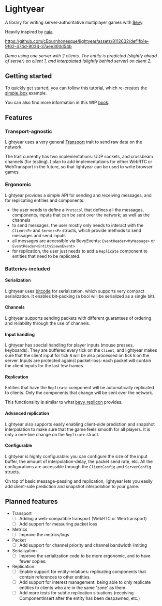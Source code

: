 # Lightyear

A library for writing server-authoritative multiplayer games with [Bevy](https://bevyengine.org/).

Heavily inspired by [naia](https://github.com/naia-lib/naia).

https://github.com/cBournhonesque/lightyear/assets/8112632/def1fb1e-9f62-474d-8034-37aee300d54b

*Demo using one server with 2 clients. The entity is predicted (slightly ahead of server) on client 1, and interpolated (slightly behind server) on client 2.*

## Getting started

To quickly get started, you can follow this [tutorial](https://cbournhonesque.github.io/lightyear/book/tutorial/title.html), which re-creates the [simple_box](https://github.com/cBournhonesque/lightyear/tree/main/examples/simple_box) example.

You can also find more information in this WIP [book](https://cbournhonesque.github.io/lightyear/book/).

## Features

### Transport-agnostic

Lightyear uses a very general [Transport](https://github.com/cBournhonesque/lightyear/blob/main/lightyear/src/transport/mod.rs) trait to send raw data on the network.

The trait currently has two implementations: UDP sockets, and crossbeam channels (for testing).
I plan to add implementations for either WebRTC or WebTransport in the future, so that lightyear can be used to write browser games.

### Ergonomic

Lightyear provides a simple API for sending and receiving messages, and for replicating entities and components:
- the user needs to define a `Protocol` that defines all the messages, components, inputs that can be sent over the network; as well as the channels
- to send messages, the user mostly only needs to interact with the `Client<P>` and `Server<P>` structs, which provide methods to send messages and send inputs
- all messages are accessible via BevyEvents: `EventReader<MyMessage>` or `EventReader<EntitySpawnEvent>`
- for replication, the user just needs to add a `Replicate` component to entities that need to be replicated.

### Batteries-included

#### Serialization
Lightyear uses [bitcode](https://github.com/SoftbearStudios/bitcode/tree/main) for serialization, which supports very compact serialization.
It enables bit-packing (a bool will be serialized as a single bit).

#### Channels
Lightyear supports sending packets with different guarantees of ordering and reliability through the use of channels.

#### Input handling
Lightyear has special handling for player inputs (mouse presses, keyboards).
They are buffered every tick on the `Client`, and lightyear makes sure that the client input for tick `N` will be also processed on tick `N` on the server.
Inputs are protected against packet-loss: each packet will contain the client inputs for the last few frames.

#### Replication
Entities that have the `Replicate` component will be automatically replicated to clients. Only the components that change will be sent over the network.

This functionality is similar to what [bevy_replicon](https://github.com/lifescapegame/bevy_replicon) provides.

#### Advanced replication
Lightyear also supports easily enabling client-side prediction and snapshot interpolation to make sure that the game feels smooth for all players.
It is only a one-line change on the `Replicate` struct.

#### Configurable
Lightyear is highly configurable: you can configure the size of the input buffer, the amount of interpolation-delay, the packet send rate, etc.
All the configurations are accessible through the `ClientConfig` and `ServerConfig` structs.







On top of basic message-passing and replication, lightyear lets you easily add client-side prediction and snapshot interpolation to your game.


## Planned features

- Transport
    - [ ] Adding a web-compatible transport (WebRTC or WebTransport)
    - [ ] Add support for measuring packet loss
- Metrics
    - [ ] Improve the metrics/logs
- Packet
    - [ ] Add support for channel priority and channel bandwidth limiting
- Serialization
    - [ ] Improve the serialization code to be more ergonomic, and to have fewer copies.
- Replication 
    - [ ] Enable support for entity-relations: replicating components that contain references to other entities.
    - [ ] Add support for interest management: being able to only replicate entities to clients who are in the same 'zone' as them.
    - [ ] Add more tests for subtle replication situations (receiving ComponentInsert after the entity has been despawned, etc.)
